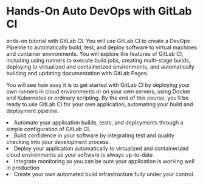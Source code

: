 # Hands-On Auto DevOps with GitLab CI 

ands-on tutorial with GitLab CI. You will use GitLab CI to create a DevOps Pipeline to automatically build, test, and deploy software to virtual machines and container environments. You will explore the features of GitLab CI, including using runners to execute build jobs, creating multi-stage builds, deploying to virtualized and containerized environments, and automatically building and updating documentation with GitLab Pages.

You will see how easy it is to get started with GitLab CI by deploying your own runners in cloud environments or on your own servers, using Docker and Kubernetes or ordinary scripting. By the end of this course, you’ll be ready to use GitLab CI for your own application, automating your build and deployment pipeline.


<LI>Automate your application builds, tests, and deployments through a simple configuration of GitLab CI. 
<LI>Build confidence in your software by integrating test and quality checking into your development process. 
<LI>Deploy your application automatically to virtualized and containerized cloud environments so your software is always up-to-date 
<LI>Integrate monitoring so you can be sure your application is working well in production 
<LI>Create your own automated build infrastructure fully under your control. </LI></UL></DIV>



